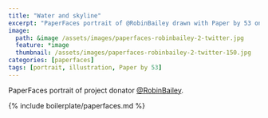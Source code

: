 ```yaml
---
title: "Water and skyline"
excerpt: "PaperFaces portrait of @RobinBailey drawn with Paper by 53 on an iPad."
image: 
  path: &image /assets/images/paperfaces-robinbailey-2-twitter.jpg 
  feature: *image
  thumbnail: /assets/images/paperfaces-robinbailey-2-twitter-150.jpg
categories: [paperfaces]
tags: [portrait, illustration, Paper by 53]
---
```


PaperFaces portrait of project donator [@RobinBailey](https://twitter.com/RobinBailey).

{% include boilerplate/paperfaces.md %}
